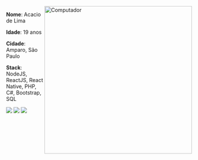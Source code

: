 <img src="https://raw.githubusercontent.com/MicaelliMedeiros/micaellimedeiros/master/image/computer-illustration.png" min-width="400px" max-width="400px" width="400px" align="right" alt="Computador">

<p align="left">
  <strong>Nome</strong>: Acacio de Lima 
</p>
<p align="left">
  <strong>Idade</strong>: 19 anos
</p>
<p align="left">
  <strong>Cidade</strong>: Amparo, São Paulo
</p>
<p align="left">
  <strong>Stack</strong>: NodeJS, ReactJS, React Native, PHP, C#, Bootstrap, SQL
</p>

<p align="left">
  <a href="https://www.instagram.com/acaciolima12/" alt="Instagram">
  <img src="https://img.shields.io/badge/-Instagram-DF0174?style=flat-square&labelColor=DF0174&logo=instagram&logoColor=white"></a>

  <a href="https://www.twitch.tv/limazia" alt="Twitch">
  <img src="https://img.shields.io/badge/-Twitch-6441a5?style=flat-square&labelColor=6441a5&logo=twitch&logoColor=white"/></a>

  <a href="mailto:limadeacacio@gmail.com" alt="Gmail">
  <img src="https://img.shields.io/badge/-Gmail-FF0000?style=flat-square&labelColor=FF0000&logo=gmail&logoColor=white&"/></a>
</p>
